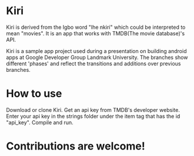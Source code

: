 # Kiri

Kiri is derived from the Igbo word "Ihe nkiri" which could be interpreted to mean "movies". It is an app that works with TMDB(The movie database)'s API.

Kiri is a sample app project used during a presentation on building android apps at Google Developer Group Landmark University. The branches show different 'phases' and reflect the transitions and additions over previous branches. 

# How to use
Download or clone Kiri. Get an api key from TMDB's developer website. Enter your api key in the strings folder under the item tag that has the id "api_key". Compile and run.

# Contributions are welcome! 
